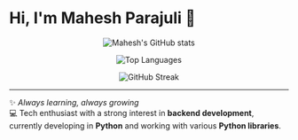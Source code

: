 # Hi, I'm Mahesh Parajuli 👋

<p align="center">
  <img alt="Mahesh's GitHub stats" src="https://github-readme-stats-git-masterrstaa-rickstaa.vercel.app/api?username=maheshparajuli&show_icons=true&theme=dark&count_private=true&include_all_commits=true" />
</p>

<p align="center">
  <img alt="Top Languages" src="https://github-readme-stats-git-masterrstaa-rickstaa.vercel.app/api/top-langs/?username=maheshparajuli&layout=compact&theme=dark&langs_count=8" />
</p>

<p align="center">
  <img alt="GitHub Streak" src="https://streak-stats.demolab.com?user=maheshparajuli&theme=dark" />
</p>

---

✨ *Always learning, always growing*  
💻 Tech enthusiast with a strong interest in **backend development**, currently developing in **Python** and working with various **Python libraries**.  
